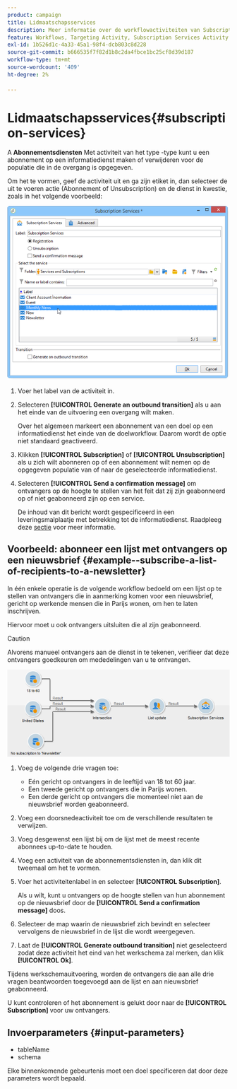 ```yaml
---
product: campaign
title: Lidmaatschapsservices
description: Meer informatie over de workflowactiviteiten van Subscription Services
feature: Workflows, Targeting Activity, Subscription Services Activity
exl-id: 1b526d1c-4a33-45a1-98f4-dcb803c8d228
source-git-commit: b666535f7f82d1b8c2da4fbce1bc25cf8d39d187
workflow-type: tm+mt
source-wordcount: '409'
ht-degree: 2%

---
```


# Lidmaatschapsservices{#subscription-services}



A **Abonnementsdiensten** Met activiteit van het type -type kunt u een abonnement op een informatiedienst maken of verwijderen voor de populatie die in de overgang is opgegeven.

Om het te vormen, geef de activiteit uit en ga zijn etiket in, dan selecteer de uit te voeren actie (Abonnement of Unsubscription) en de dienst in kwestie, zoals in het volgende voorbeeld:

![](assets/edit_service_inscription.png)

1. Voer het label van de activiteit in.
1. Selecteren **[!UICONTROL Generate an outbound transition]** als u aan het einde van de uitvoering een overgang wilt maken.

   Over het algemeen markeert een abonnement van een doel op een informatiedienst het einde van de doelworkflow. Daarom wordt de optie niet standaard geactiveerd.

1. Klikken **[!UICONTROL Subscription]** of **[!UICONTROL Unsubscription]** als u zich wilt abonneren op of een abonnement wilt nemen op de opgegeven populatie van of naar de geselecteerde informatiedienst.
1. Selecteren **[!UICONTROL Send a confirmation message]** om ontvangers op de hoogte te stellen van het feit dat zij zijn geabonneerd op of niet geabonneerd zijn op een service.

   De inhoud van dit bericht wordt gespecificeerd in een leveringsmalplaatje met betrekking tot de informatiedienst. Raadpleeg deze [sectie](../../delivery/using/managing-subscriptions.md) voor meer informatie.

## Voorbeeld: abonneer een lijst met ontvangers op een nieuwsbrief {#example--subscribe-a-list-of-recipients-to-a-newsletter}

In één enkele operatie is de volgende workflow bedoeld om een lijst op te stellen van ontvangers die in aanmerking komen voor een nieuwsbrief, gericht op werkende mensen die in Parijs wonen, om hen te laten inschrijven.

Hiervoor moet u ook ontvangers uitsluiten die al zijn geabonneerd.

>[!CAUTION]
>
>Alvorens manueel ontvangers aan de dienst in te tekenen, verifieer dat deze ontvangers goedkeuren om mededelingen van u te ontvangen.

![](assets/subscription_services_example.png)

1. Voeg de volgende drie vragen toe:

   * Eén gericht op ontvangers in de leeftijd van 18 tot 60 jaar.
   * Een tweede gericht op ontvangers die in Parijs wonen.
   * Een derde gericht op ontvangers die momenteel niet aan de nieuwsbrief worden geabonneerd.

1. Voeg een doorsnedeactiviteit toe om de verschillende resultaten te verwijzen.
1. Voeg desgewenst een lijst bij om de lijst met de meest recente abonnees up-to-date te houden.
1. Voeg een activiteit van de abonnementsdiensten in, dan klik dit tweemaal om het te vormen.
1. Voer het activiteitenlabel in en selecteer **[!UICONTROL Subscription]**.

   Als u wilt, kunt u ontvangers op de hoogte stellen van hun abonnement op de nieuwsbrief door de **[!UICONTROL Send a confirmation message]** doos.

1. Selecteer de map waarin de nieuwsbrief zich bevindt en selecteer vervolgens de nieuwsbrief in de lijst die wordt weergegeven.
1. Laat de **[!UICONTROL Generate outbound transition]** niet geselecteerd zodat deze activiteit het eind van het werkschema zal merken, dan klik **[!UICONTROL Ok]**.

Tijdens werkschemauitvoering, worden de ontvangers die aan alle drie vragen beantwoorden toegevoegd aan de lijst en aan nieuwsbrief geabonneerd.

U kunt controleren of het abonnement is gelukt door naar de **[!UICONTROL Subscription]** voor uw ontvangers.

## Invoerparameters {#input-parameters}

* tableName
* schema

Elke binnenkomende gebeurtenis moet een doel specificeren dat door deze parameters wordt bepaald.
